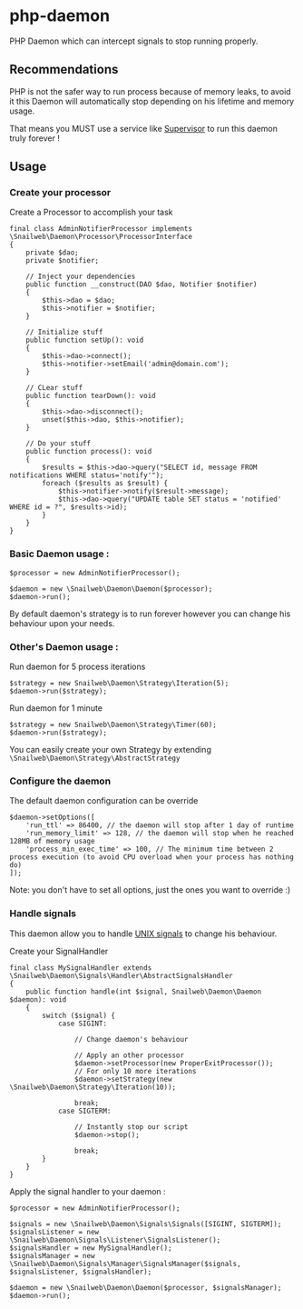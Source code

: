 # php-daemon
PHP Daemon which can intercept signals to stop running properly.

## Recommendations
PHP is not the safer way to run process because of memory leaks, to avoid it this Daemon will automatically stop depending on his lifetime and memory usage.

That means you MUST use a service like [Supervisor](http://supervisord.org/) to run this daemon truly forever !


## Usage


### Create your processor
Create a Processor to accomplish your task
```
final class AdminNotifierProcessor implements \Snailweb\Daemon\Processor\ProcessorInterface
{
    private $dao;
    private $notifier;

    // Inject your dependencies
    public function __construct(DAO $dao, Notifier $notifier)
    {
        $this->dao = $dao;
        $this->notifier = $notifier;
    }

    // Initialize stuff
    public function setUp(): void
    {
        $this->dao->connect();
        $this->notifier->setEmail('admin@domain.com');
    }

    // CLear stuff
    public function tearDown(): void
    {
        $this->dao->disconnect();
        unset($this->dao, $this->notifier);
    }

    // Do your stuff
    public function process(): void
    {
        $results = $this->dao->query("SELECT id, message FROM notifications WHERE status='notify'");
        foreach ($results as $result) {
            $this->notifier->notify($result->message);
            $this->dao->query("UPDATE table SET status = 'notified' WHERE id = ?", $results->id);
        }
    }
}
```

### Basic Daemon usage :
```
$processor = new AdminNotifierProcessor();

$daemon = new \Snailweb\Daemon\Daemon($processor);
$daemon->run();
```

By default daemon's strategy is to run forever however you can change his behaviour upon your needs.

### Other's Daemon usage :

Run daemon for 5 process iterations
```
$strategy = new Snailweb\Daemon\Strategy\Iteration(5);
$daemon->run($strategy);
```

Run daemon for 1 minute
```
$strategy = new Snailweb\Daemon\Strategy\Timer(60);
$daemon->run($strategy);
```

You can easily create your own Strategy by extending `\Snailweb\Daemon\Strategy\AbstractStrategy`

### Configure the daemon

The default daemon configuration can be override
```
$daemon->setOptions([
    'run_ttl' => 86400, // the daemon will stop after 1 day of runtime
    'run_memory_limit' => 128, // the daemon will stop when he reached 128MB of memory usage
    'process_min_exec_time' => 100, // The minimum time between 2 process execution (to avoid CPU overload when your process has nothing do)
]);
```
Note: you don't have to set all options, just the ones you want to override :)

### Handle signals

This daemon allow you to handle [UNIX signals](https://en.wikipedia.org/wiki/Signal_(IPC)#POSIX_signals) to change his behaviour.

Create your SignalHandler
```
final class MySignalHandler extends \Snailweb\Daemon\Signals\Handler\AbstractSignalsHandler
{
    public function handle(int $signal, Snailweb\Daemon\Daemon $daemon): void
    {
        switch ($signal) {
            case SIGINT:

                // Change daemon's behaviour

                // Apply an other processor
                $daemon->setProcessor(new ProperExitProcessor());
                // For only 10 more iterations
                $daemon->setStrategy(new \Snailweb\Daemon\Strategy\Iteration(10));

                break;
            case SIGTERM:

                // Instantly stop our script
                $daemon->stop();

                break;
        }
    }
}
```

Apply the signal handler to your daemon :
```
$processor = new AdminNotifierProcessor();

$signals = new \Snailweb\Daemon\Signals\Signals([SIGINT, SIGTERM]);
$signalsListener = new \Snailweb\Daemon\Signals\Listener\SignalsListener();
$signalsHandler = new MySignalHandler();
$signalsManager = new \Snailweb\Daemon\Signals\Manager\SignalsManager($signals, $signalsListener, $signalsHandler);

$daemon = new \Snailweb\Daemon\Daemon($processor, $signalsManager);
$daemon->run();
```



